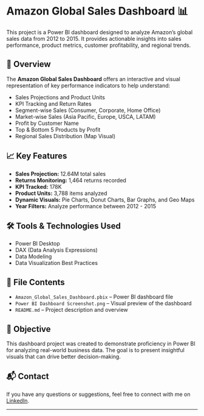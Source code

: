 # Amazon Global Sales Dashboard 📊

This project is a Power BI dashboard designed to analyze Amazon’s global sales data from 2012 to 2015. It provides actionable insights into sales performance, product metrics, customer profitability, and regional trends.

## 🚀 Overview

The **Amazon Global Sales Dashboard** offers an interactive and visual representation of key performance indicators to help understand:

- Sales Projections and Product Units
- KPI Tracking and Return Rates
- Segment-wise Sales (Consumer, Corporate, Home Office)
- Market-wise Sales (Asia Pacific, Europe, USCA, LATAM)
- Profit by Customer Name
- Top & Bottom 5 Products by Profit
- Regional Sales Distribution (Map Visual)

## 📈 Key Features

- **Sales Projection:** 12.64M total sales
- **Returns Monitoring:** 1,464 returns recorded
- **KPI Tracked:** 178K
- **Product Units:** 3,788 items analyzed
- **Dynamic Visuals:** Pie Charts, Donut Charts, Bar Graphs, and Geo Maps
- **Year Filters:** Analyze performance between 2012 - 2015

## 🛠️ Tools & Technologies Used

- Power BI Desktop
- DAX (Data Analysis Expressions)
- Data Modeling
- Data Visualization Best Practices

## 📁 File Contents

- `Amazon_Global_Sales_Dashboard.pbix` – Power BI dashboard file
- `Power BI Dashboard Screenshot.png` – Visual preview of the dashboard
- `README.md` – Project description and overview

## 🎯 Objective

This dashboard project was created to demonstrate proficiency in Power BI for analyzing real-world business data. The goal is to present insightful visuals that can drive better decision-making.

## 📬 Contact

If you have any questions or suggestions, feel free to connect with me on [LinkedIn](https://www.linkedin.com/in/sambhav-seth-0a9143288/).

---

